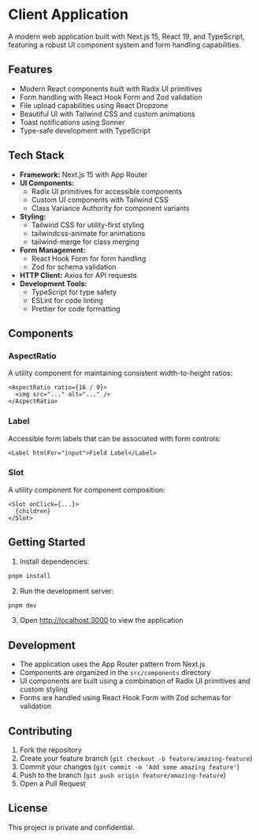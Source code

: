 # Client Application

A modern web application built with Next.js 15, React 19, and TypeScript, featuring a robust UI component system and form handling capabilities.

## Features

- Modern React components built with Radix UI primitives
- Form handling with React Hook Form and Zod validation
- File upload capabilities using React Dropzone
- Beautiful UI with Tailwind CSS and custom animations
- Toast notifications using Sonner
- Type-safe development with TypeScript

## Tech Stack

- **Framework:** Next.js 15 with App Router
- **UI Components:**
  - Radix UI primitives for accessible components
  - Custom UI components with Tailwind CSS
  - Class Variance Authority for component variants
- **Styling:**
  - Tailwind CSS for utility-first styling
  - tailwindcss-animate for animations
  - tailwind-merge for class merging
- **Form Management:**
  - React Hook Form for form handling
  - Zod for schema validation
- **HTTP Client:** Axios for API requests
- **Development Tools:**
  - TypeScript for type safety
  - ESLint for code linting
  - Prettier for code formatting

## Components

### AspectRatio

A utility component for maintaining consistent width-to-height ratios:

```tsx
<AspectRatio ratio={16 / 9}>
  <img src="..." alt="..." />
</AspectRatio>
```

### Label

Accessible form labels that can be associated with form controls:

```tsx
<Label htmlFor="input">Field Label</Label>
```

### Slot

A utility component for component composition:

```tsx
<Slot onClick={...}>
  {children}
</Slot>
```

## Getting Started

1. Install dependencies:

```bash
pnpm install
```

2. Run the development server:

```bash
pnpm dev
```

3. Open [http://localhost:3000](http://localhost:3000) to view the application

## Development

- The application uses the App Router pattern from Next.js
- Components are organized in the `src/components` directory
- UI components are built using a combination of Radix UI primitives and custom styling
- Forms are handled using React Hook Form with Zod schemas for validation

## Contributing

1. Fork the repository
2. Create your feature branch (`git checkout -b feature/amazing-feature`)
3. Commit your changes (`git commit -m 'Add some amazing feature'`)
4. Push to the branch (`git push origin feature/amazing-feature`)
5. Open a Pull Request

## License

This project is private and confidential.
